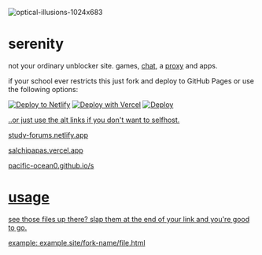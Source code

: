 ![optical-illusions-1024x683](https://github.com/Flake6/serenity/assets/164063937/fb3f938d-7a1d-486d-a259-9fd028a2f374)
# serenity


not your ordinary unblocker site. games, [chat](https://voxel.is-a.dev/serenity/chat.html), a [proxy](https://voxel.is-a.dev/serenity/pr0xy.md) and apps.

if your school ever restricts this just fork and deploy to GitHub Pages or use the following options:

<a href="https://app.netlify.com/start/deploy?repository=https://github.com/Flake6/Serenity"><img src="https://www.netlify.com/img/deploy/button.svg" alt="Deploy to Netlify"></a>
<a href="https://vercel.com/new/clone?repository-url=https%3A%2F%2Fgithub.com%2FFlake6%2FSerenity"><img src="https://vercel.com/button" alt="Deploy with Vercel"/></a>
<a href="https://heroku.com/deploy?template=https://github.com/Flake6/Serenity"><img src="https://www.herokucdn.com/deploy/button.svg" alt="Deploy">

..or just use the alt links if you don't want to selfhost.

study-forums.netlify.app

salchipapas.vercel.app

pacific-ocean0.github.io/s

# usage

see those files up there? slap them at the end of your link and you're good to go.

example: example.site/fork-name/file.html
